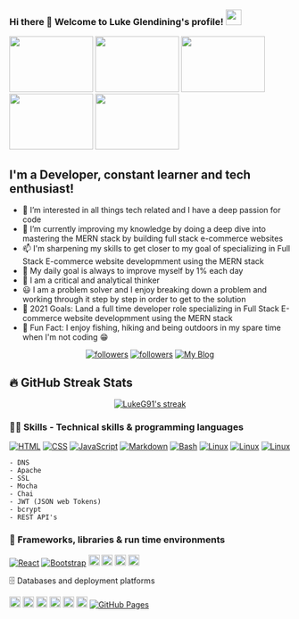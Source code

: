 ### Hi there 👋 Welcome to Luke Glendining's profile! <img src="https://media.giphy.com/media/hvRJCLFzcasrR4ia7z/giphy.gif" width="28">

<div align="left">
<img src="https://media.giphy.com/media/RbDKaczqWovIugyJmW/giphy.gif?cid=ecf05e47oiub26oln4fgzuifc030a1w2a3l8yo8w1d6bps2a&rid=giphy.gif&ct=g" width="150" height=100">
<img src="https://media.giphy.com/media/26oqUoUe23WPHnlvOP/giphy.gif?cid=ecf05e47itnttul0eqy901s7ae32bt82n17nz52p66r1y9z6&rid=giphy.gif&ct=g" width="150" height=100">
<img src="https://media.giphy.com/media/26tn33aiTi1jkl6H6/giphy.gif?cid=ecf05e47c6gq3c3jpx9ayfdekkx2q7hbhomsmismsoq087ni&rid=giphy.gif&ct=g" width="150" height="100">
<img src="https://media.giphy.com/media/hX1Am5h59VuYC8yU9V/giphy.gif?cid=ecf05e473ocmd95ftomjjkt53ms7kkvx27mbreyp8j2eknax&rid=giphy.gif&ct=g" width="150" height="100">
<img src="https://media.giphy.com/media/i1JHRZSXO9LZZDHqii/giphy.gif?cid=ecf05e47kvy6c05n5vhx292cibtdalk50jyjvyci51t1xucf&rid=giphy.gif&ct=g" width="150" height=100">
</div>

## I'm a Developer, constant learner and tech enthusiast!

- 👀 I’m interested in all things tech related and I have a deep passion for code
- 🌱 I’m currently improving my knowledge by doing a deep dive into mastering the MERN stack by building full stack e-commerce websites
- 📫 I'm sharpening my skills to get closer to my goal of specializing in Full Stack E-commerce website developmment using the MERN stack
- 🔭 My daily goal is always to improve myself by 1% each day 
- 🤔 I am a critical and analytical thinker
- :smiley: I am a problem solver and I enjoy breaking down a problem and working through it step by step in order to get to the solution
- 🥅 2021 Goals: Land a full time developer role specializing in Full Stack E-commerce website developmment using the MERN stack
- 💞️ Fun Fact: I enjoy fishing, hiking and being outdoors in my spare time when I'm not coding 😁

<!-- Badges template - https://github.com/badges/shields -->

<p align="center">
<a href="https://twitter.com/lukeglendining">
    <img alt="followers" title="Follow me on Twitter" src="https://img.shields.io/twitter/follow/lukeglendining?color=55960c&labelColor=488207&label=Follow&logo=twitter&logoColor=white&style=for-the-badge"/></a>
  <a href="https://github.com/LukeG91">
    <img alt="followers" title="Follow me on Github" src="https://img.shields.io/github/followers/LukeG91?color=236ad3&labelColor=1155ba&style=for-the-badge&logo=github&label=Follow"/></a>
  <a href="https://www.thecodingwizard.blog/">
    <img alt="My Blog" title="My Blog" src="https://img.shields.io/website?label=WEBISTE&style=for-the-badge&up_color=yellow&up_message=VISIT&url=https%3A%2F%2Fwww.thecodingwizard.blog%2F"/></a> 
</p>
                                                                                                                               
## 🔥 GitHub Streak Stats

<!-- GitHub Readme Streak Stats - https://github.com/DenverCoder1/github-readme-streak-stats -->
<p align="center">
  <a href="https://github.com/LukeG91/github-readme-streak-stats">
    <img title="🔥 Get streak stats for your profile at git.io/streak-stats" alt="LukeG91's streak" src="https://github-readme-streak-stats.herokuapp.com/?user=LukeG91&theme=blue-green"/>
  </a>
</p>                                                                                       

### 👨‍💻 Skills - Technical skills & programming languages
                                                                                          
<p>
    <a href="#"><img alt="HTML" src="https://img.shields.io/badge/HTML%20-%23E34F26.svg?logo=html5&logoColor=white"></a>
    <a href="#"><img alt="CSS" src="https://img.shields.io/badge/CSS%20-%231572B6.svg?logo=css3&logoColor=white"></a>
    <a href="#"><img alt="JavaScript" src="https://img.shields.io/badge/JavaScript%20-%23F7DF1E.svg?logo=javascript&logoColor=black"></a>
    <a href="#"><img alt="Markdown" src="https://img.shields.io/badge/Markdown-%23000000.svg?logo=markdown&logoColor=white"></a>
    <a href="#"><img alt="Bash" src="https://img.shields.io/badge/Bash%20-%23121011.svg?logo=gnu-bash&logoColor=white"></a>
    <a href="#"><img alt="Linux" src="https://img.shields.io/badge/linux%20-%2314354C.svg?logo=linux&logoColor=white"></a>                                               <a href="#"><img alt="Linux" src="https://img.shields.io/badge/linux%20-%2314354C.svg?logo=linux&logoColor=white"></a> 
    <a href="#"><img alt="Linux" src="https://img.shields.io/badge/linux%20-%2314354C.svg?logo=linux&logoColor=white"></a>      
                                                                                          
      
    - DNS
    - Apache
    - SSL                                                                                      
    - Mocha
    - Chai
    - JWT (JSON web Tokens)     
    - bcrypt
    - REST API's
     
</p>
                                                                                          
### 🧰 Frameworks, libraries & run time environments
                                                                                          
<p>    
    <a href="#"><img alt="React" src="https://img.shields.io/badge/-ReactJs-black?logo=react"></a>
    <a href="#"><img alt="Bootstrap" src="https://img.shields.io/badge/Bootstarp-21759B?logo=bootstrap&logoColor=white"></a>
    <a href="#"><img alt="Node" src="https://img.shields.io/badge/Node.js-43853D?style=for-the-badge&logo=node.js&logoColor=white" height="20"></a>  
    <a href="#"><img alt="Express" src="https://img.shields.io/badge/Express.js-404D59?style=for-the-badge" height="20"></a>                     
    <a href="#"><img alt="Node" src="https://img.shields.io/badge/Node.js-43853D?style=for-the-badge&logo=node.js&logoColor=white" height="20"></a>
    <a href="#"><img alt="Tailwind CSS" src="https://img.shields.io/badge/tailwindcss-%2338B2AC.svg?style=for-the-badge&logo=tailwind-css&logoColor=white" height="20"></a>
</p>
                                                                                          
🗄️ Databases and deployment platforms     
    
<p>    
    <a href="#"><img alt="MongoDB" src="https://img.shields.io/badge/MongoDB-4EA94B?style=for-the-badge&logo=mongodb&logoColor=white" height="20"></a>
    <a href="#"><img alt="MySQL" src="https://img.shields.io/badge/MySQL-00000F?style=for-the-badge&logo=mysql&logoColor=white" height="20"></a>
    <a href="#"><img alt="Heroku" src="https://img.shields.io/badge/Heroku-430098?style=for-the-badge&logo=heroku&logoColor=white" height="20"></a>  
    <a href="#"><img alt="Netlify" src="https://img.shields.io/badge/Netlify-00C7B7?style=for-the-badge&logo=netlify&logoColor=white" height="20"></a>
    <a href="#"><img alt="Firebase" src="https://img.shields.io/badge/firebase-%23039BE5.svg?style=for-the-badge&logo=firebase" height="20"></a>
    <a href="#"><img alt="Firebase" src="https://img.shields.io/badge/vercel-%23000000.svg?style=for-the-badge&logo=vercel&logoColor=white" height="20"></a>
    <a href="#"><img alt="GitHub Pages" src="https://img.shields.io/badge/GitHub%20Pages-%23327FC7.svg?logo=github&logoColor=white"></a>
</p> 
                                                                                          
<!--
**LukeG91/LukeG91** is a ✨ _special_ ✨ repository because its `README.md` (this file) appears on your GitHub profile.

Here are some ideas to get you started:

- 🔭 I’m currently working on ...
- 🌱 I’m currently learning ...
- 👯 I’m looking to collaborate on ...
- 🤔 I’m looking for help with ...
- 💬 Ask me about ...
- 📫 How to reach me: ...
- 😄 Pronouns: ...
- ⚡ Fun fact: ...
-->
